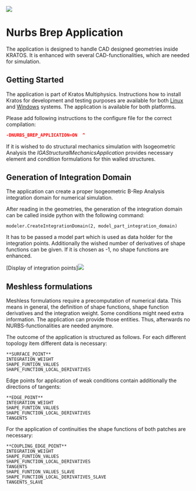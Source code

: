 <img src="https://github.com/KratosMultiphysics/Kratos/tree/Brep_Application/applications/NurbsBrepMechanicsApplication/readme_application_description/nurbs_symbol.png">

# Nurbs Brep Application

The application is designed to handle CAD designed geometries inside KRATOS. It is enhanced with several CAD-functionalities, which are needed for simulation.

## Getting Started

The application is part of Kratos Multiphysics. Instructions how to install Kratos for development and testing purposes are available for both [Linux](http://kratos-wiki.cimne.upc.edu/index.php/LinuxInstall) and [Windows](http://kratos-wiki.cimne.upc.edu/index.php/Windows_7_Download_and_Installation) systems. The application is available for both platforms.

Please add following instructions to the configure file for the correct compilation:
``` cmake
-DNURBS_BREP_APPLICATION=ON  ^
```
If it is wished to do structural mechanics simulation with Isogeometric Analysis the *IGAStructuralMechanicsApplication* provides necessary element and condition formulations for thin walled structures.

## Generation of Integration Domain
The application can create a proper Isogeometric B-Rep Analysis integration domain for numerical simulation.

After reading in the geometries, the generation of the integration domain can be called inside python with the following command:
```
modeler.CreateIntegrationDomain(2, model_part_integration_domain)
```
It has to be passed a model part which is used as data holder for the integration points. Additionally the wished number of derivatives of shape functions can be given. If it is chosen as -1, no shape functions are enhanced.

[Display of integration points]<img src="https://github.com/KratosMultiphysics/Kratos/tree/Brep_Application/applications/NurbsBrepApplication/readme_application_description/integration_domain.png">

## Meshless formulations
Meshless formulations require a precomputation of numerical data. This means in general, the definition of shape functions, shape function derivatives and the integration weight. Some conditions might need extra information.
The application can provide those entities. Thus, afterwards no NURBS-functionalities are needed anymore.

The outcome of the application is structured as follows. For each different topology item different data is necessary:
```
**SURFACE_POINT**
INTEGRATION_WEIGHT
SHAPE_FUNTION_VALUES
SHAPE_FUNCTION_LOCAL_DERIVATIVES
```
Edge points for application of weak conditions contain additionally the directions of tangents:
```
**EDGE_POINT**
INTEGRATION_WEIGHT
SHAPE_FUNTION_VALUES
SHAPE_FUNCTION_LOCAL_DERIVATIVES
TANGENTS
```
For the application of continuities the shape functions of both patches are necessary:
```
**COUPLING_EDGE_POINT**
INTEGRATION_WEIGHT
SHAPE_FUNTION_VALUES
SHAPE_FUNCTION_LOCAL_DERIVATIVES
TANGENTS
SHAPE_FUNTION_VALUES_SLAVE
SHAPE_FUNCTION_LOCAL_DERIVATIVES_SLAVE
TANGENTS_SLAVE
```